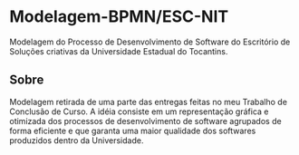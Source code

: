 # Modelagem-BPMN/ESC-NIT
Modelagem do Processo de Desenvolvimento de Software do Escritório de Soluções criativas da Universidade Estadual do Tocantins.

## Sobre
Modelagem retirada de uma parte das entregas feitas no meu Trabalho de Conclusão de Curso. A idéia consiste em um representação gráfica e otimizada dos processos de desenvolvimento de software agrupados de forma eficiente e que garanta uma maior qualidade dos softwares produzidos dentro da Universidade.
